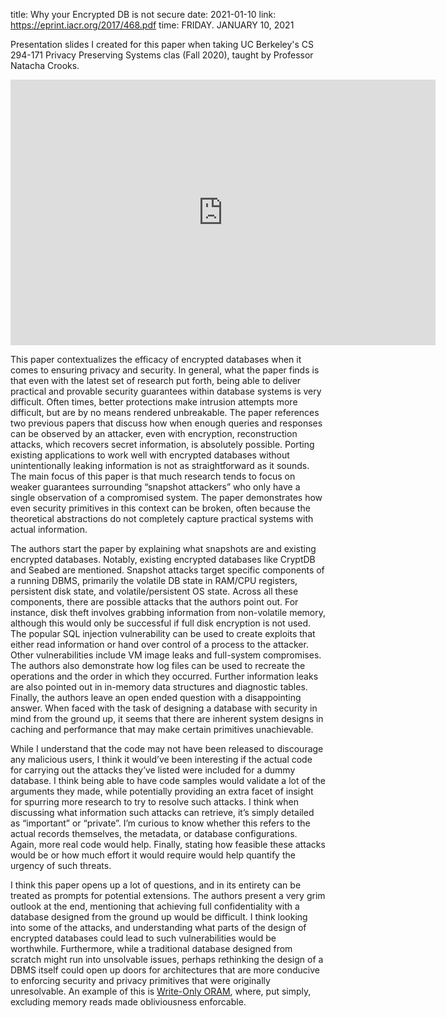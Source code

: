 title: Why your Encrypted DB is not secure
date: 2021-01-10
link: https://eprint.iacr.org/2017/468.pdf
time: FRIDAY. JANUARY 10, 2021

Presentation slides I created for this paper when taking UC Berkeley's CS 294-171 Privacy Preserving Systems clas (Fall 2020), taught by Professor Natacha Crooks.

<p align="center">
  <iframe src="https://docs.google.com/presentation/d/e/2PACX-1vTvF0atyO3wj63BVZT5md-IcB1bir5dNnZw7kOpt43vQYJTC-M8Oe8iTeUyIjoneK8d0MumFeEuWKI5/embed?start=false&loop=false&delayms=3000" frameborder="0" width="680" height="425" allowfullscreen="true" mozallowfullscreen="true" webkitallowfullscreen="true"></iframe>
</p>

This paper contextualizes the efficacy of encrypted databases when it comes to ensuring privacy and security. In general, what the paper finds is that even with the latest set of research put forth, being able to deliver practical and provable security guarantees within database systems is very difficult. Often times, better protections make intrusion attempts more difficult, but are by no means rendered unbreakable. The paper references two previous papers that discuss how when enough queries and responses can be observed by an attacker, even with encryption, reconstruction attacks, which recovers secret information, is absolutely possible. Porting existing applications to work well with encrypted databases without unintentionally leaking information is not as straightforward as it sounds. The main focus of this paper is that much research tends to focus on weaker guarantees surrounding “snapshot attackers” who only have a single observation of a compromised system. The paper demonstrates how even security primitives in this context can be broken, often because the theoretical abstractions do not completely capture practical systems with actual information.

The authors start the paper by explaining what snapshots are and existing encrypted databases. Notably, existing encrypted databases like CryptDB and Seabed are mentioned. Snapshot attacks target specific components of a running DBMS, primarily the volatile DB state in RAM/CPU registers, persistent disk state, and volatile/persistent OS state. Across all these components, there are possible attacks that the authors point out. For instance, disk theft involves grabbing information from non-volatile memory, although this would only be successful if full disk encryption is not used. The popular SQL injection vulnerability can be used to create exploits that either read information or hand over control of a process to the attacker. Other vulnerabilities include VM image leaks and full-system compromises. The authors also demonstrate how log files can be used to recreate the operations and the order in which they occurred. Further information leaks are also pointed out in in-memory data structures and diagnostic tables. Finally, the authors leave an open ended question with a disappointing answer. When faced with the task of designing a database with security in mind from the ground up, it seems that there are inherent system designs in caching and performance that may make certain primitives unachievable.

While I understand that the code may not have been released to discourage any malicious users, I think it would’ve been interesting if the actual code for carrying out the attacks they’ve listed were included for a dummy database. I think being able to have code samples would validate a lot of the arguments they made, while potentially providing an extra facet of insight for spurring more research to try to resolve such attacks. I think when discussing what information such attacks can retrieve, it’s simply detailed as “important” or “private”. I’m curious to know whether this refers to the actual records themselves, the metadata, or database configurations. Again, more real code would help. Finally, stating how feasible these attacks would be or how much effort it would require would help quantify the urgency of such threats.

I think this paper opens up a lot of questions, and in its entirety can be treated as prompts for potential extensions. The authors present a very grim outlook at the end, mentioning that achieving full confidentiality with a database designed from the ground up would be difficult. I think looking into some of the attacks, and understanding what parts of the design of encrypted databases could lead to such vulnerabilities would be worthwhile. Furthermore, while a traditional database designed from scratch might run into unsolvable issues, perhaps rethinking the design of a DBMS itself could open up doors for architectures that are more conducive to enforcing security and privacy primitives that were originally unresolvable. An example of this is [Write-Only ORAM](https://john-b-yang.github.io/review/r/2021/Jan/08/), where, put simply, excluding memory reads made obliviousness enforcable.
